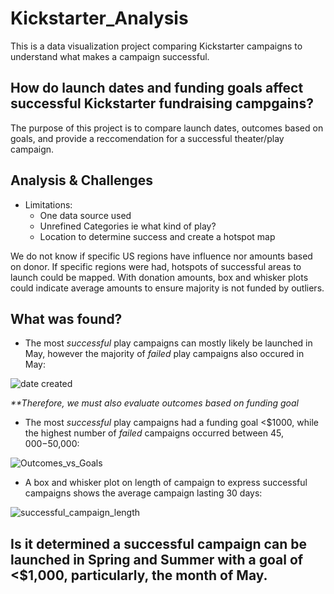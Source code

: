 # Kickstarter_Analysis
This is a data visualization project comparing Kickstarter campaigns to understand what makes a campaign successful.
## How do launch dates and funding goals affect successful Kickstarter fundraising campgains?
The purpose of this project is to compare launch dates, outcomes based on goals, and provide a reccomendation for a successful theater/play campaign.
## Analysis & Challenges
- Limitations: 
  - One data source used
  - Unrefined Categories ie what kind of play?
  - Location to determine success and create a hotspot map
 
We do not know if specific US regions have influence nor amounts based on donor. If specific regions were had, hotspots of successful areas to launch could be mapped. With donation amounts, box and whisker plots could indicate average amounts to ensure majority is not funded by outliers.


## What was found?

- The most _successful_ play campaigns can mostly likely be launched in May, however the majority of _failed_ play campaigns also occured in May:

![date created](https://user-images.githubusercontent.com/79612565/111403499-4ff50a80-868a-11eb-88a0-495377ef9619.png)


_**Therefore, we must also evaluate outcomes based on funding goal_

- The most _successful_ play campaigns had a funding goal <$1000, while the highest number of _failed_ campaigns occurred between $45,000-$50,000:

![Outcomes_vs_Goals](https://user-images.githubusercontent.com/79612565/111403514-55eaeb80-868a-11eb-976b-3e1a48c593fe.png)

- A box and whisker plot on length of campaign to express successful campaigns shows the average campaign lasting 30 days:

![successful_campaign_length](https://user-images.githubusercontent.com/79612565/111403843-f50fe300-868a-11eb-867e-6078cb78cbf2.png)


## Is it determined a successful campaign can be launched in Spring and Summer with a goal of <$1,000, particularly, the month of May.

